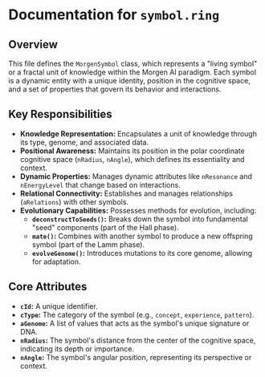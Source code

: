 
# Documentation for `symbol.ring`

## Overview

This file defines the `MorgenSymbol` class, which represents a "living symbol" or a fractal unit of knowledge within the Morgen AI paradigm. Each symbol is a dynamic entity with a unique identity, position in the cognitive space, and a set of properties that govern its behavior and interactions.

## Key Responsibilities

- **Knowledge Representation:** Encapsulates a unit of knowledge through its type, genome, and associated data.
- **Positional Awareness:** Maintains its position in the polar coordinate cognitive space (`nRadius`, `nAngle`), which defines its essentiality and context.
- **Dynamic Properties:** Manages dynamic attributes like `nResonance` and `nEnergyLevel` that change based on interactions.
- **Relational Connectivity:** Establishes and manages relationships (`aRelations`) with other symbols.
- **Evolutionary Capabilities:** Possesses methods for evolution, including:
    - **`deconstructToSeeds()`:** Breaks down the symbol into fundamental "seed" components (part of the Ḥall phase).
    - **`mate()`:** Combines with another symbol to produce a new offspring symbol (part of the Lamm phase).
    - **`evolveGenome()`:** Introduces mutations to its core genome, allowing for adaptation.

## Core Attributes

- **`cId`:** A unique identifier.
- **`cType`:** The category of the symbol (e.g., `concept`, `experience`, `pattern`).
- **`aGenome`:** A list of values that acts as the symbol's unique signature or DNA.
- **`nRadius`:** The symbol's distance from the center of the cognitive space, indicating its depth or importance.
- **`nAngle`:** The symbol's angular position, representing its perspective or context.
